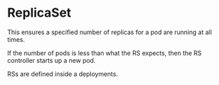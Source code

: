 # ReplicaSet

This ensures a specified number of replicas for a pod are running at all times.

If the number of pods is less than what the RS expects, then the RS controller starts up a new pod.

RSs are defined inside a deployments.